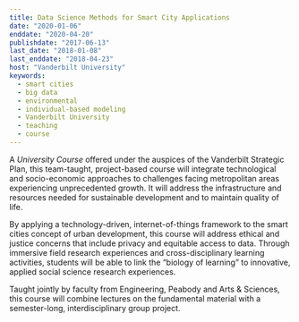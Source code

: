 ```yaml
---
title: Data Science Methods for Smart City Applications
date: "2020-01-06"
enddate: "2020-04-20"
publishdate: "2017-06-13"
last_date: "2018-01-08"
last_enddate: "2018-04-23"
host: "Vanderbilt University"
keywords:
  - smart cities
  - big data
  - environmental
  - individual-based modeling
  - Vanderbilt University
  - teaching
  - course
---
```

A _University Course_ offered under the auspices of the Vanderbilt Strategic Plan, this team-taught, project-based course will integrate technological and socio-economic approaches to challenges facing metropolitan areas experiencing unprecedented growth. It will address the infrastructure and resources needed for sustainable development and to maintain quality of life.

<!--more-->

By applying a technology-driven, internet-of-things framework to the smart cities concept of urban development, this course will address ethical and justice concerns that include privacy and equitable access to data. Through immersive field research experiences and cross-disciplinary learning activities, students will be able to link the “biology of learning” to innovative, applied social science research experiences.

Taught jointly by faculty from Engineering, Peabody and Arts & Sciences, this course will combine lectures on the fundamental material with a semester-long, interdisciplinary group project.
